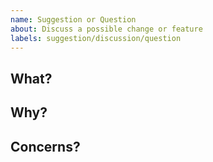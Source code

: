```yaml
---
name: Suggestion or Question
about: Discuss a possible change or feature
labels: suggestion/discussion/question
---
```


## What?

## Why?

## Concerns?

